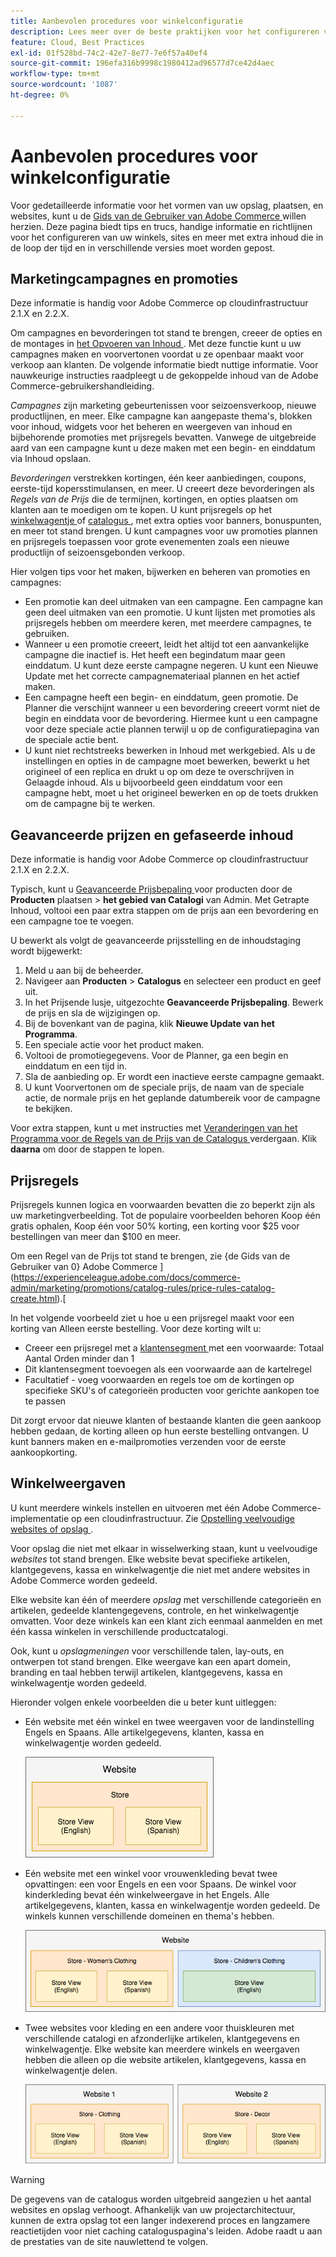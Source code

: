 ```yaml
---
title: Aanbevolen procedures voor winkelconfiguratie
description: Lees meer over de beste praktijken voor het configureren van uw winkel op Adobe Commerce op cloudinfrastructuur.
feature: Cloud, Best Practices
exl-id: 01f528bd-74c2-42e7-8e77-7e6f57a40ef4
source-git-commit: 196efa316b9998c1980412ad96577d7ce42d4aec
workflow-type: tm+mt
source-wordcount: '1087'
ht-degree: 0%

---
```


# Aanbevolen procedures voor winkelconfiguratie

Voor gedetailleerde informatie voor het vormen van uw opslag, plaatsen, en websites, kunt u de [ Gids van de Gebruiker van Adobe Commerce ](https://experienceleague.adobe.com/docs/commerce-admin/user-guides/home.html) willen herzien. Deze pagina biedt tips en trucs, handige informatie en richtlijnen voor het configureren van uw winkels, sites en meer met extra inhoud die in de loop der tijd en in verschillende versies moet worden gepost.

## Marketingcampagnes en promoties

Deze informatie is handig voor Adobe Commerce op cloudinfrastructuur 2.1.X en 2.2.X.

Om campagnes en bevorderingen tot stand te brengen, creeer de opties en de montages in [ het Opvoeren van Inhoud ](https://experienceleague.adobe.com/docs/commerce-admin/content-design/staging/content-staging.html). Met deze functie kunt u uw campagnes maken en voorvertonen voordat u ze openbaar maakt voor verkoop aan klanten. De volgende informatie biedt nuttige informatie. Voor nauwkeurige instructies raadpleegt u de gekoppelde inhoud van de Adobe Commerce-gebruikershandleiding.

_Campagnes_ zijn marketing gebeurtenissen voor seizoensverkoop, nieuwe productlijnen, en meer. Elke campagne kan aangepaste thema&#39;s, blokken voor inhoud, widgets voor het beheren en weergeven van inhoud en bijbehorende promoties met prijsregels bevatten. Vanwege de uitgebreide aard van een campagne kunt u deze maken met een begin- en einddatum via Inhoud opslaan.

_Bevorderingen_ verstrekken kortingen, één keer aanbiedingen, coupons, eerste-tijd kopersstimulansen, en meer. U creeert deze bevorderingen als _Regels van de Prijs_ die de termijnen, kortingen, en opties plaatsen om klanten aan te moedigen om te kopen. U kunt prijsregels op het [ winkelwagentje ](https://experienceleague.adobe.com/docs/commerce-admin/marketing/promotions/cart-rules/price-rules-cart.html) of [ catalogus ](https://experienceleague.adobe.com/docs/commerce-admin/marketing/promotions/catalog-rules/price-rules-catalog.html), met extra opties voor banners, bonuspunten, en meer tot stand brengen. U kunt campagnes voor uw promoties plannen en prijsregels toepassen voor grote evenementen zoals een nieuwe productlijn of seizoensgebonden verkoop.

Hier volgen tips voor het maken, bijwerken en beheren van promoties en campagnes:

* Een promotie kan deel uitmaken van een campagne. Een campagne kan geen deel uitmaken van een promotie. U kunt lijsten met promoties als prijsregels hebben om meerdere keren, met meerdere campagnes, te gebruiken.
* Wanneer u een promotie creeert, leidt het altijd tot een aanvankelijke campagne die inactief is. Het heeft een begindatum maar geen einddatum. U kunt deze eerste campagne negeren. U kunt een Nieuwe Update met het correcte campagnemateriaal plannen en het actief maken.
* Een campagne heeft een begin- en einddatum, geen promotie. De Planner die verschijnt wanneer u een bevordering creeert vormt niet de begin en einddata voor de bevordering. Hiermee kunt u een campagne voor deze speciale actie plannen terwijl u op de configuratiepagina van de speciale actie bent.
* U kunt niet rechtstreeks bewerken in Inhoud met werkgebied. Als u de instellingen en opties in de campagne moet bewerken, bewerkt u het origineel of een replica en drukt u op om deze te overschrijven in Gelaagde inhoud. Als u bijvoorbeeld geen einddatum voor een campagne hebt, moet u het origineel bewerken en op de toets drukken om de campagne bij te werken.

## Geavanceerde prijzen en gefaseerde inhoud

Deze informatie is handig voor Adobe Commerce op cloudinfrastructuur 2.1.X en 2.2.X.

Typisch, kunt u [ Geavanceerde Prijsbepaling ](https://experienceleague.adobe.com/docs/commerce-admin/catalog/products/pricing/pricing-advanced.html) voor producten door de **Producten** plaatsen > **het gebied van Catalogi** van Admin. Met Getrapte Inhoud, voltooi een paar extra stappen om de prijs aan een bevordering en een campagne toe te voegen.

U bewerkt als volgt de geavanceerde prijsstelling en de inhoudstaging wordt bijgewerkt:

1. Meld u aan bij de beheerder.
1. Navigeer aan **Producten** > **Catalogus** en selecteer een product en geef uit.
1. In het Prijsende lusje, uitgezochte **Geavanceerde Prijsbepaling**. Bewerk de prijs en sla de wijzigingen op.
1. Bij de bovenkant van de pagina, klik **Nieuwe Update van het Programma**.
1. Een speciale actie voor het product maken.
1. Voltooi de promotiegegevens. Voor de Planner, ga een begin en einddatum en een tijd in.
1. Sla de aanbieding op. Er wordt een inactieve eerste campagne gemaakt.
1. U kunt Voorvertonen om de speciale prijs, de naam van de speciale actie, de normale prijs en het geplande datumbereik voor de campagne te bekijken.

Voor extra stappen, kunt u met instructies met [ Veranderingen van het Programma voor de Regels van de Prijs van de Catalogus ](https://experienceleague.adobe.com/docs/commerce-admin/marketing/promotions/catalog-rules/price-rule-catalog-scheduled-changes.html) verdergaan. Klik **daarna** om door de stappen te lopen.

## Prijsregels

Prijsregels kunnen logica en voorwaarden bevatten die zo beperkt zijn als uw marketingverbeelding. Tot de populaire voorbeelden behoren Koop één gratis ophalen, Koop één voor 50% korting, een korting voor $25 voor bestellingen van meer dan $100 en meer.

Om een Regel van de Prijs tot stand te brengen, zie {de Gids van de Gebruiker van 0} Adobe Commerce ](https://experienceleague.adobe.com/docs/commerce-admin/marketing/promotions/catalog-rules/price-rules-catalog-create.html).[

In het volgende voorbeeld ziet u hoe u een prijsregel maakt voor een korting van Alleen eerste bestelling. Voor deze korting wilt u:

* Creeer een prijsregel met a [ klantensegment ](https://experienceleague.adobe.com/en/docs/commerce-admin/customers/segments/customer-segment-price-rule) met een voorwaarde: Totaal Aantal Orden minder dan 1
* Dit klantensegment toevoegen als een voorwaarde aan de kartelregel
* Facultatief - voeg voorwaarden en regels toe om de kortingen op specifieke SKU&#39;s of categorieën producten voor gerichte aankopen toe te passen

Dit zorgt ervoor dat nieuwe klanten of bestaande klanten die geen aankoop hebben gedaan, de korting alleen op hun eerste bestelling ontvangen. U kunt banners maken en e-mailpromoties verzenden voor de eerste aankoopkorting.

## Winkelweergaven

U kunt meerdere winkels instellen en uitvoeren met één Adobe Commerce-implementatie op een cloudinfrastructuur. Zie [ Opstelling veelvoudige websites of opslag ](multiple-sites.md).

Voor opslag die niet met elkaar in wisselwerking staan, kunt u veelvoudige _websites_ tot stand brengen. Elke website bevat specifieke artikelen, klantgegevens, kassa en winkelwagentje die niet met andere websites in Adobe Commerce worden gedeeld.

Elke website kan één of meerdere _opslag_ met verschillende categorieën en artikelen, gedeelde klantengegevens, controle, en het winkelwagentje omvatten. Voor deze winkels kan een klant zich eenmaal aanmelden en met één kassa winkelen in verschillende productcatalogi.

Ook, kunt u _opslagmeningen_ voor verschillende talen, lay-outs, en ontwerpen tot stand brengen. Elke weergave kan een apart domein, branding en taal hebben terwijl artikelen, klantgegevens, kassa en winkelwagentje worden gedeeld.

Hieronder volgen enkele voorbeelden die u beter kunt uitleggen:

* Eén website met één winkel en twee weergaven voor de landinstelling Engels en Spaans. Alle artikelgegevens, klanten, kassa en winkelwagentje worden gedeeld.

  ![ Voorbeeld van de opslag 1 ](../../assets/example-store1.png)

* Eén website met een winkel voor vrouwenkleding bevat twee opvattingen: een voor Engels en een voor Spaans. De winkel voor kinderkleding bevat één winkelweergave in het Engels. Alle artikelgegevens, klanten, kassa en winkelwagentje worden gedeeld. De winkels kunnen verschillende domeinen en thema&#39;s hebben.

  ![ Voorbeeld van de opslag 2 ](../../assets/example-store2.png)

* Twee websites voor kleding en een andere voor thuiskleuren met verschillende catalogi en afzonderlijke artikelen, klantgegevens en winkelwagentje. Elke website kan meerdere winkels en weergaven hebben die alleen op die website artikelen, klantgegevens, kassa en winkelwagentje delen.

  ![ Voorbeeld van de opslag 3 ](../../assets/example-store3.png)

>[!WARNING]
>
>De gegevens van de catalogus worden uitgebreid aangezien u het aantal websites en opslag verhoogt. Afhankelijk van uw projectarchitectuur, kunnen de extra opslag tot een langer indexerend proces en langzamere reactietijden voor niet caching cataloguspagina&#39;s leiden. Adobe raadt u aan de prestaties van de site nauwlettend te volgen.
